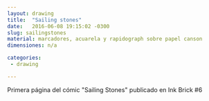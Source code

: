 ```yaml
---
layout: drawing
title:  "Sailing stones"
date:   2016-06-08 19:15:02 -0300
slug: sailingstones
material: marcadores, acuarela y rapidograph sobre papel canson
dimensiones: n/a

categories:
 - drawing

---
```


Primera página del cómic "Sailing Stones" publicado en Ink Brick #6